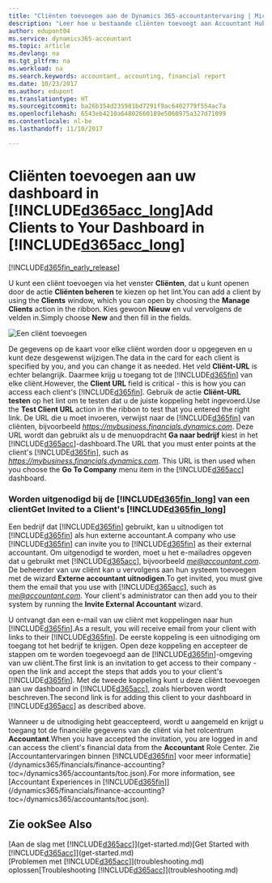 ```yaml
---
title: "Cliënten toevoegen aan de Dynamics 365-accountantervaring | Microsoft Docs"
description: "Leer hoe u bestaande cliënten toevoegt aan Accountant Hub voor Dynamics 365."
author: edupont04
ms.service: dynamics365-accountant
ms.topic: article
ms.devlang: na
ms.tgt_pltfrm: na
ms.workload: na
ms.search.keywords: accountant, accounting, financial report
ms.date: 10/23/2017
ms.author: edupont
ms.translationtype: HT
ms.sourcegitcommit: ba26b354d235981bd7291f9ac6402779f554ac7a
ms.openlocfilehash: 6543eb4210a64802660189e5060975a327d71099
ms.contentlocale: nl-be
ms.lasthandoff: 11/10/2017

---
```

# <a name="add-clients-to-your-dashboard-in-included365acclongincludesd365acclongmdmd"></a><span data-ttu-id="2bf82-103">Cliënten toevoegen aan uw dashboard in [!INCLUDE[d365acc_long](includes/d365acc_long_md.md)]</span><span class="sxs-lookup"><span data-stu-id="2bf82-103">Add Clients to Your Dashboard in [!INCLUDE[d365acc_long](includes/d365acc_long_md.md)]</span></span>
[!INCLUDE[d365fin_early_release](includes/d365fin_early_release.md.md)]

<span data-ttu-id="2bf82-104">U kunt een cliënt toevoegen via het venster **Cliënten**, dat u kunt openen door de actie **Cliënten beheren** te kiezen op het lint.</span><span class="sxs-lookup"><span data-stu-id="2bf82-104">You can add a client by using the **Clients** window, which you can open by choosing the **Manage Clients** action in the ribbon.</span></span> <span data-ttu-id="2bf82-105">Kies gewoon **Nieuw** en vul vervolgens de velden in.</span><span class="sxs-lookup"><span data-stu-id="2bf82-105">Simply choose **New** and then fill in the fields.</span></span>  

![Een cliënt toevoegen](./media/accountant-add-client/manage-client.png)

<span data-ttu-id="2bf82-107">De gegevens op de kaart voor elke cliënt worden door u opgegeven en u kunt deze desgewenst wijzigen.</span><span class="sxs-lookup"><span data-stu-id="2bf82-107">The data in the card for each client is specified by you, and you can change it as needed.</span></span> <span data-ttu-id="2bf82-108">Het veld **Cliënt-URL** is echter belangrijk. Daarmee krijg u toegang tot de [!INCLUDE[d365fin](includes/d365fin_md.md)] van elke cliënt.</span><span class="sxs-lookup"><span data-stu-id="2bf82-108">However, the **Client URL** field is critical - this is how you can access each client's [!INCLUDE[d365fin](includes/d365fin_md.md)].</span></span> <span data-ttu-id="2bf82-109">Gebruik de actie **Cliënt-URL testen** op het lint om te testen dat u de juiste koppeling hebt ingevoerd.</span><span class="sxs-lookup"><span data-stu-id="2bf82-109">Use the **Test Client URL** action in the ribbon to test that you entered the right link.</span></span> <span data-ttu-id="2bf82-110">De URL die u moet invoeren, verwijst naar de [!INCLUDE[d365fin](includes/d365fin_md.md)] van cliënten, bijvoorbeeld *https://mybusiness.financials.dynamics.com*. Deze URL wordt dan gebruikt als u de menuopdracht **Ga naar bedrijf** kiest in het [!INCLUDE[d365acc](includes/d365acc_md.md)]-dashboard.</span><span class="sxs-lookup"><span data-stu-id="2bf82-110">The URL that you must enter points at the client's [!INCLUDE[d365fin](includes/d365fin_md.md)], such as *https://mybusiness.financials.dynamics.com*. This URL is then used when you choose the **Go To Company** menu item in the [!INCLUDE[d365acc](includes/d365acc_md.md)] dashboard.</span></span>  

### <a name="get-invited-to-a-clients-included365finlongincludesd365finlongmdmd"></a><span data-ttu-id="2bf82-111">Worden uitgenodigd bij de [!INCLUDE[d365fin_long](includes/d365fin_long_md.md)] van een client</span><span class="sxs-lookup"><span data-stu-id="2bf82-111">Get Invited to a Client's [!INCLUDE[d365fin_long](includes/d365fin_long_md.md)]</span></span>
<span data-ttu-id="2bf82-112">Een bedrijf dat [!INCLUDE[d365fin](includes/d365fin_md.md)] gebruikt, kan u uitnodigen tot [!INCLUDE[d365fin](includes/d365fin_md.md)] als hun externe accountant.</span><span class="sxs-lookup"><span data-stu-id="2bf82-112">A company who use [!INCLUDE[d365fin](includes/d365fin_md.md)] can invite you to [!INCLUDE[d365fin](includes/d365fin_md.md)] as their external accountant.</span></span> <span data-ttu-id="2bf82-113">Om uitgenodigd te worden, moet u het e-mailadres opgeven dat u gebruikt met [!INCLUDE[d365acc](includes/d365acc_md.md)], bijvoorbeeld *me@accountant.com*. De beheerder van uw cliënt kan u vervolgens aan hun systeem toevoegen met de wizard **Externe accountant uitnodigen**.</span><span class="sxs-lookup"><span data-stu-id="2bf82-113">To get invited, you must give them the email that you use with [!INCLUDE[d365acc](includes/d365acc_md.md)], such as *me@accountant.com*. Your client's administrator can then add you to their system by running the **Invite External Accountant** wizard.</span></span>  

<span data-ttu-id="2bf82-114">U ontvangt dan een e-mail van uw cliënt met koppelingen naar hun [!INCLUDE[d365fin](includes/d365fin_md.md)].</span><span class="sxs-lookup"><span data-stu-id="2bf82-114">As a result, you will receive email from your client with links to their [!INCLUDE[d365fin](includes/d365fin_md.md)].</span></span> <span data-ttu-id="2bf82-115">De eerste koppeling is een uitnodiging om toegang tot het bedrijf te krijgen. Open deze koppeling en accepteer de stappen om te worden toegevoegd aan de [!INCLUDE[d365fin](includes/d365fin_md.md)]-omgeving van uw cliënt.</span><span class="sxs-lookup"><span data-stu-id="2bf82-115">The first link is an invitation to get access to their company - open the link and accept the steps that adds you to your client's [!INCLUDE[d365fin](includes/d365fin_md.md)].</span></span> <span data-ttu-id="2bf82-116">Met de tweede koppeling kunt u deze cliënt toevoegen aan uw dashboard in [!INCLUDE[d365acc](includes/d365acc_md.md)], zoals hierboven wordt beschreven.</span><span class="sxs-lookup"><span data-stu-id="2bf82-116">The second link is for adding this client to your dashboard in [!INCLUDE[d365acc](includes/d365acc_md.md)] as described above.</span></span>  

<span data-ttu-id="2bf82-117">Wanneer u de uitnodiging hebt geaccepteerd, wordt u aangemeld en krijgt u toegang tot de financiële gegevens van de cliënt via het rolcentrum **Accountant**.</span><span class="sxs-lookup"><span data-stu-id="2bf82-117">When you have accepted the invitation, you are logged in and can access the client's financial data from the **Accountant** Role Center.</span></span> <span data-ttu-id="2bf82-118">Zie [Accountantervaringen binnen [!INCLUDE[d365fin](includes/d365fin_md.md)] voor meer informatie](/dynamics365/financials/finance-accounting?toc=/dynamics365/accountants/toc.json).</span><span class="sxs-lookup"><span data-stu-id="2bf82-118">For more information, see [Accountant Experiences in [!INCLUDE[d365fin](includes/d365fin_md.md)]](/dynamics365/financials/finance-accounting?toc=/dynamics365/accountants/toc.json).</span></span>  

## <a name="see-also"></a><span data-ttu-id="2bf82-119">Zie ook</span><span class="sxs-lookup"><span data-stu-id="2bf82-119">See Also</span></span>
<span data-ttu-id="2bf82-120">[Aan de slag met [!INCLUDE[d365acc](includes/d365acc_md.md)]](get-started.md)</span><span class="sxs-lookup"><span data-stu-id="2bf82-120">[Get Started with [!INCLUDE[d365acc](includes/d365acc_md.md)]](get-started.md)</span></span>  
<span data-ttu-id="2bf82-121">[Problemen met [!INCLUDE[d365acc](includes/d365acc_md.md)]](troubleshooting.md) oplossen</span><span class="sxs-lookup"><span data-stu-id="2bf82-121">[Troubleshooting [!INCLUDE[d365acc](includes/d365acc_md.md)]](troubleshooting.md)</span></span>  

